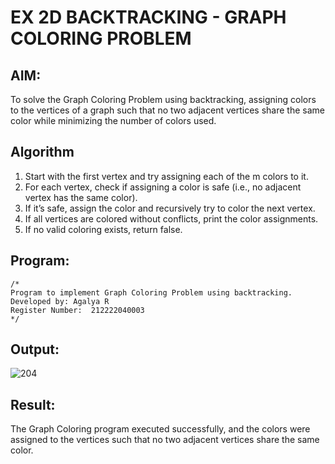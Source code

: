 # EX 2D BACKTRACKING - GRAPH COLORING PROBLEM
## AIM:
To solve the Graph Coloring Problem using backtracking, assigning colors to the vertices of a graph such that no two adjacent vertices share the same color while minimizing the number of colors used.



## Algorithm
1. Start with the first vertex and try assigning each of the m colors to it.
2. For each vertex, check if assigning a color is safe (i.e., no adjacent vertex has the same color).
3. If it’s safe, assign the color and recursively try to color the next vertex.
4. If all vertices are colored without conflicts, print the color assignments.
5. If no valid coloring exists, return false.
   

## Program:
```
/*
Program to implement Graph Coloring Problem using backtracking.
Developed by: Agalya R 
Register Number:  212222040003
*/
```

## Output:
![204](https://github.com/user-attachments/assets/07bccd5d-e8a2-4b00-8a2a-324beec7c168)


## Result:
The Graph Coloring program executed successfully, and the colors were assigned to the vertices such that no two adjacent vertices share the same color.
